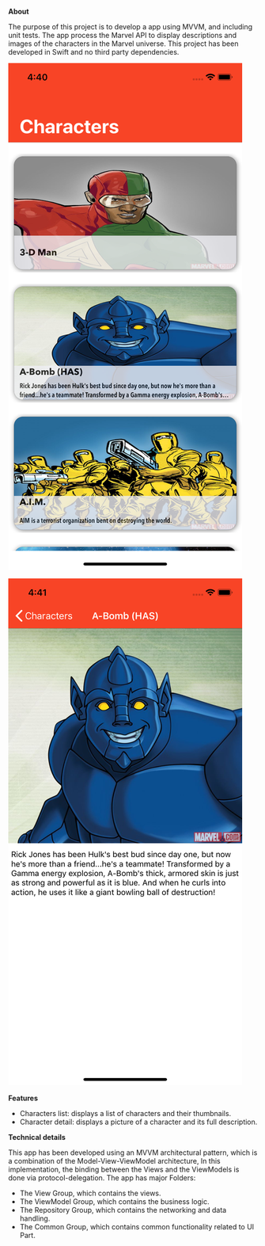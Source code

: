 **About**

The purpose of this project is to develop a app using MVVM, and including unit tests.
The app process the Marvel API to display descriptions and images of the characters in the Marvel universe.
This project has been developed in Swift and no third party dependencies.

![alt text](https://github.com/piyush9087/MarvelApi/blob/master/character_list.png)

![alt text](https://github.com/piyush9087/MarvelApi/blob/master/character_details.png)

**Features**
* Characters list: displays a list of characters and their thumbnails.
* Character detail: displays a picture of a character and its full description.

         
**Technical details**

This app has been developed using an MVVM architectural pattern, which is a combination of the Model-View-ViewModel architecture, In this implementation, the binding between the Views and the ViewModels is done via protocol-delegation. The app has major Folders:
* The View Group, which contains the views.
* The ViewModel Group, which contains the business logic.
* The Repository Group, which contains the networking and data handling.
* The Common Group, which contains common functionality related to UI Part.

